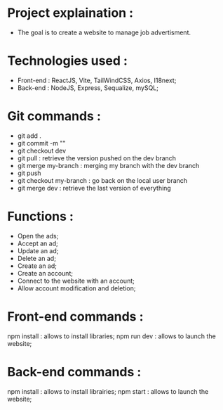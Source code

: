 # Project explaination : 
- The goal is to create a website to manage job advertisment. 

# Technologies used :
- Front-end : ReactJS, Vite, TailWindCSS, Axios, I18next;
- Back-end : NodeJS, Express, Sequalize, mySQL;

# Git commands :
- git add . 
- git commit -m ""
- git checkout dev
- git pull : retrieve the version pushed on the dev branch
- git merge my-branch : merging my branch with the dev branch
- git push
- git checkout my-branch : go back on the local user branch
- git merge dev : retrieve the last version of everything


# Functions : 
- Open the ads; 
- Accept an ad; 
- Update an ad; 
- Delete an ad; 
- Create an ad; 
- Create an account; 
- Connect to the website with an account; 
- Allow account modification and deletion; 

# Front-end commands :
npm install : allows to install libraries; 
npm run dev : allows to launch the website; 

# Back-end commands :
npm install : allows to install librairies; 
npm start : allows to launch the website; 
